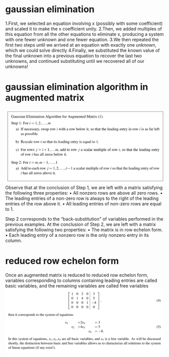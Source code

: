 # gaussian elimination
1.First, we selected an equation involving x (possibly with some coefficient) and scaled it to make the x
coefficient unity.
2.Then, we added multiples of this equation from all the other equations to eliminate x, producing a
system with one fewer unknown and one fewer equation.
3.We then repeated the first two steps until we arrived at an equation with exactly one unknown, which
we could solve directly
4.Finally, we substituted the known value of the final unknown into a previous equation to recover the
last two unknowns, and continued substituting until we recovered all of our unknowns!

# gaussian elimination algorithm in augmented matrix
![gaussian](../images/gaussian.png)
Observe that at the conclusion of Step 1, we are left with a matrix satisfying the following three properties:
• All nonzero rows are above all zero rows.
• The leading entries of a non-zero row is always to the right of the leading entries of the row above it.
• All leading entries of non-zero rows are equal to 1.

Step 2 corresponds to the “back-substitution" of variables performed in the previous examples. At the
conclusion of Step 2, we are left with a matrix satisfying the following two properties:
• The matrix is in row echelon form.
• Each leading entry of a nonzero row is the only nonzero entry in its column.
# reduced row echelon form
Once an augmented matrix is reduced to reduced row echelon form, variables corresponding to
columns containing leading entries are called basic variables, and the remaining variables are called free variables
![basic-and-free](../images/basic-and-free-variables.png)



















